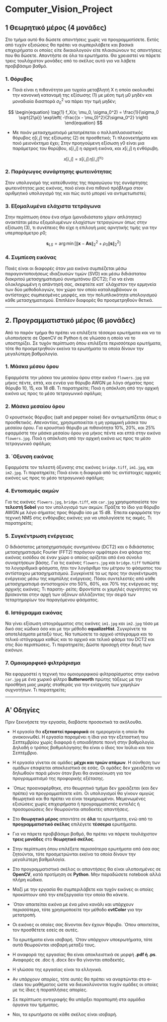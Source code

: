 # Computer_Vision_Project

## 1 Θεωρητικό μέρος (4 μονάδες)

Στο τμήμα αυτό θα δώσετε απαντήσεις χωρίς να προγραμματίσετε. Εκτός από τυχόν εξισώσεις θα πρέπει να συμπεριλάβετε και βασικά επιχειρήματα οι οποίες είτε δικαιολογούν είτε πλαισιώνουν τις απαντήσεις που θα δώσετε. Απαντήστε σε όλα τα ερωτήματα. Θα χρειαστεί να πάρετε τρεις τουλάχιστον μονάδες από το σκέλος αυτό για να λάβετε προβιβάσιμο βαθμό.

### 1. Θόρυβος

- Ποιά είναι η πιθανότητα μια τυχαία μεταβλητή X η οποία ακολουθεί την κανονική κατανομή της εξίσωσης (1) με μέση τιμή µ0 μηδέν και μοναδιαία διασπορά $\sigma_0^2$ να πάρει την τιμή μηδέν;

$$
\begin{equation}
\tag{1}
f_X(x; \mu_0, \sigma_0^2) = \frac{1}{\sigma_0 \sqrt{2\pi}} \exp\left( -\frac{(x - \mu_0)^2}{2\sigma_0^2} \right)
\end{equation}
$$

- Με ποιόν μετασχηματισμό μετατρέπεται ο πολλαπλασιαστικός θόρυβος $η[i,j]$ της εξίσωσης (2) σε προσθετικό; Τι πλεονεκτήματα και ποιό μειονέκτημα έχει; Στην προηγούμενη εξίσωση $γ0$ είναι μια παράμετρος του θορύβου, $s[i,j]$ η αρχική εικόνα, και $x[i,j]$ η ενθόρυβη.

$$
\begin{equation}
\tag{2}
x[i,j] = s[i,j] \, \eta[i,j]^{\gamma_0}
\end{equation}
$$
  
### 2. Παράγωγος συνάρτησης φωτεινότητας

Στον υπολογισμό της κατεύθυνσης της παραγώγου της συνάρτησης φωτεινότητας μιας εικόνας, ποιό είναι ένα πιθανό πρόβλημα στον αριθμητικό υπολογισμό της και πώς αυτό μπορεί να αντιμετωπιστεί;

### 3. Εξομαλυμένα ελάχιστα τετράγωνα

Στην περίπτωση όπου ένα σήμα (μονοδιάστατο χάριν απλότητας) ανακτάται μέσω εξομαλυμένων ελαχίστων τετραγώνων όπως στην εξίσωση (3), τι συνέπειες θα είχε η επιλογή μιας αρνητικής τιμής για την υπερπαράμετρο ρ0;

$$
\begin{equation}
\tag{3}
\mathbf{s}_{LS} = \arg\min \left[ \left\| \mathbf{x} - \mathbf{A}\mathbf{s} \right\|_2^2 + \rho_0 \left\| \mathbf{s} \right\|_2^2 \right]
\end{equation}
$$
  
### 4. Συμπίεση εικόνας

Ποιές είναι οι διαφορές όταν μια εικόνα συμπιέζεται μέσω παραγοντοποιήσεως ιδιαζουσών τιμών (SVD) και μέσω διδιάστατου διακριτού μετασχηματισμού συνημιτόνου (DCT2); Για να είναι ολοκληρωμένη η απάντησή σας, σκεφτείτε κατ΄ ελάχιστον την ερμηνεία των δύο μεθοδολογιών, τον χώρο τον οποίο καταλαμβάνουν οι αντίστοιχες συμπιεσμένες μορφές, και την πολυπλοκότητα υπολογισμού κάθε μετασχηματισμού. Επιπλέον διαφορές θα προσμετρηθούν θετικά.

---

## 2. Προγραμματιστικό μέρος (6 μονάδες)

Από το παρόν τμήμα θα πρέπει να επιλέξετε τέσσερα ερωτήματα και να τα υλοποιήσετε σε OpenCV σε Python ή σε γλώσσα η οποία να το υποστηρίζει. Σε τυχόν περίπτωση όπου επιλέξετε περισσότερα ερωτήματα, τότε θα προσμετρηθούν εκείνα τα ερωτήματα τα οποία δίνουν την μεγαλύτερη βαθμολογία.

### 1. Μάσκα μέσου όρου

Εφαρμόστε την μάσκα του μεσαίου όρου στην εικόνα `flowers.jpg` για μήκος πέντε, επτά, και εννέα για θόρυβο AWGN με λόγο σήματος προς θόρυβο 10, 15, και 18 dB. Τι παρατηρείτε; Ποιά η απόκλιση από την αρχική εικόνα ως προς το μέσο τετραγωνικό σφάλμα;

### 2. Μάσκα μεσαίου όρου

Ο κρουστικός θόρυβος (salt and pepper noise) δεν αντιμετωπίζεται όπως ο προσθετικός. Απεναντίας, χρησιμοποιείται η μη γραμμική μάσκα του μεσαίου όρου. Για κρουστικό θόρυβο με πιθανότητα 10%, 20%, και 25% εφαρμόστε την μάσκα μεσαίου όρου για μήκος πέντε και επτά στην εικόνα `flowers.jpg`. Ποιά η απόκλιση από την αρχική εικόνα ως προς το μέσο τετραγωνικό σφάλμα;

### 3. ΄Οξυνση εικόνας

Εφαρμόστε τον τελεστή όξυνσης στις εικόνες `bridge.tiff`, `im1.jpg`, και `im2.jpg`. Τι παρατηρείτε; Ποιά είναι η διαφορά από τις αντίστοιχες αρχικές εικόνες ως προς το μέσο τετραγωνικό σφάλμα;

### 4. Εντοπισμός ακμών

Για τις εικόνες `flowers.jpg`, `bridge.tiff`, και `car.jpg` χρησιμοποιείστε τον **τελεστή Sobel** για τον υπολογισμό των ακμών. Πράξτε το ίδιο για θόρυβο AWGN με λόγο σήματος προς θόρυβο ίσο με 15 dB. ΄Επειτα εφαρμόστε την τεχνική NMS στις ενθόρυβες εικόνες για να υπολογίσετε τις ακμές. Τι παρατηρείτε;

### 5. Συγκέντρωση ενέργειας

Ο διδιάστατος μετασχηματισμός συνημιτόνου (DCT2) και ο διδιάστατος μετασχηματισμός Fourier (FFT2) παράγουν αμφότεροι ένα φάσμα της εικόνας εισόδου σε έναν χώρο ο οποίος ορίζεται από ένα σύνολο συναρτήσεων βάσης. Για τις εικόνες `flowers.jpg` και `bridge.tiff` τυπώστε τα λογαριθμικά φάσματα, ήτοι τον λογάριθμο του μέτρου το φάσματος του αντίστοιχου μετασχηματισμού. Συγκρίνετέ τα ως προς την συγκέντρωση ενέργειας μέσω της καμπύλης ενέργειας. Πόσοι συντελεστές από κάθε μετασχηματισμό αντιστοιχούν στο 50%, 60%, και 70% της ενέργειας της αρχικής εικόνας; Τι παρατη- ρείτε; Φροντίστε οι χαμηλές συχνότητες να βρίσκονται στην αρχή των αξόνων αλλάζοντας την σειρά των τεταρτημορίων του παραγόμενου φάσματος. 

### 6. Ιστόγραμμα εικόνας

Να γίνει εξίσωση ιστογράμματος στις εικόνες `im1.jpg` και `im2.jpg` τόσο με δικό σας κώδικα όσο και με την μέθοδο **equalizeHist**. Συγκρίνετε τα αποτελέσματα μεταξύ τους. Να τυπώσετε το αρχικό ιστόγραμμα και το τελικό ιστόγραμμα καθώς και το αρχικό και τελικό φάσμα του DCT2 και στις δύο περιπτώσεις. Τι παρατηρείτε; Δώστε προσοχή στην δομή των εικόνων.

### 7. Ομοιομορφικό φιλτράρισμα

Να εφαρμοστεί η τεχνική του ομοιομορφικού φιλτραρίσματος στην εικόνα `car.jpg` με ένα χωρικό φίλτρο **Butterworth** πρώτης τάξεως με την προσθήκη μιας μικρής σταθεράς για την ενίσχυση των χαμηλών συχνοτήτων. Τι παρατηρείτε;

--- 

## Αʹ Οδηγίες

Πριν ξεκινήσετε την εργασία, διαβάστε προσεκτικά τα ακόλουθα.

- Η εργασία θα **εξεταστεί προφορικά** σε ημερομηνία η οποία θα ανακοινωθεί. Η εργασία παραμένει η ίδια για την εξεταστική του Σεπτεμβρίου χωρίς διαφορά ή οποιαδήποτε ποινή στην βαθμολογία. Δηλαδή ο τρόπος βαθμολόγησης θα είναι ο ίδιος τον Ιούλιο και τον Σεπτέμβριο.

- Η εργασία γίνεται σε ομάδες **μέχρι και τριών ατόμων**. Η σύνθεση των ομάδων επαφίεται αποκλειστικά σε εσάς. Οι ομάδες δεν χρειάζεται να δηλωθούν παρά μόνον όταν βγει θα ανακοίνωση για τον προγραμματισμό της προφορικής εξέτασης.

- ΄Οπως προαναφέρθηκε, στο θεωρητικό τμήμα δεν χρειάζεται (και δεν πρέπει) να προγραμματίσετε κάτι. Οι υπολογισμοί θα γίνουν αμιγώς θεωρητικά και θα πρέπει να είναι τεκμηριωμένοι. Μεμονωμένες εξισώσεις χωρίς επιχειρήματα ή προγραμματιστές εντολές ή προσομοιώσεις δεν θεωρούνται αποδεκτές απαντήσεις.

- Στο **θεωρητικό μέρος** απαντάτε σε **όλα** τα ερωτήματα, ενώ από το **προγραμματιστικό σκέλος** επιλέγετε **τέσσερα** ερωτήματα.

- Για να πάρετε προβιβάσιμο βαθμό, θα πρέπει να πάρετε τουλάχιστον **τρεις μονάδες** στο **θεωρητικό σκέλος**.

- Στην περίπτωση όπου επιλέξετε περισσότερα ερωτήματα από όσα σας ζητούνται, τότε προσμετρώνται εκείνα τα οποία δίνουν την μεγαλύτερη βαθμολογία.

- Στο προγραμματιστικό σκέλος οι απαντήσεις θα είναι υλοποιημένες σε **OpenCV**, κατά προτίμηση σε **Python**. Μην παραδώσετε notebook αλλά πλήρη κώδικα.

- Μαζί με την εργασία θα συμπεριλάβετε και τυχόν εικόνες οι οποίες προκύπτουν από την επεξεργασία την οποία θα κάνετε.

- ΄Οταν απαιτείται εικόνα με ένα μόνο κανάλι και υπάρχουν περισσότερα, τότε χρησιμοποείτε την μέθοδο **cvtColor** για την μετατροπή.

- Οι εικόνες οι οποίες σας δίνονται δεν έχουν θόρυβο. ΄Οπου απαιτείται, τον προσθέτετε εσείς σε αυτές.

- Τα ερωτήματα είναι ισοβαρή. ΄Οταν υπάρχουν υποερωτήματα, τότε αυτά θεωρούνται ισοβαρή μεταξύ τους.

- Η αναφορά της εργασίας θα είναι αποκλειστικά σε μορφή **.pdf ή .ps**. Αναφορές σε .doc ή .docx δεν θα γίνονται αποδεκτές.

- Η γλώσσα της εργασίας είναι τα ελληνικά.

- Αν υπάρχουν απορίες, τότε αυτές θα πρέπει να αναρτώνται στο e-class του μαθήματος ώστε να διευκολύνονται τυχόν ομάδες οι οποίες με τις ίδιες ή παραπλήσιες απορίες.

- Σε περίπτωση αντιγραφής θα υπάρξει παραπομπή στα αρμόδια όργανα του τμήματος.

- Ναι, τα ερωτήματα σε κάθε σκέλος είναι ισοβαρή.
